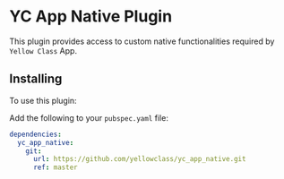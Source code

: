 # YC App Native Plugin

This plugin provides access to custom native functionalities required by `Yellow Class` App.

## Installing

To use this plugin:


Add the following to your `pubspec.yaml` file:

```yaml
dependencies:
  yc_app_native:
    git:
      url: https://github.com/yellowclass/yc_app_native.git
      ref: master
```

